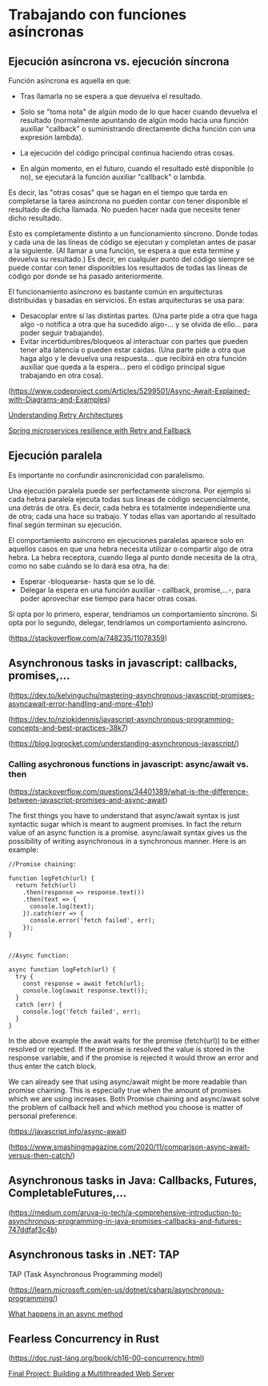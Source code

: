 # Trabajando con funciones asíncronas

## Ejecución asíncrona vs. ejecución síncrona

Función asíncrona es aquella en que:

- Tras llamarla no se espera a que devuelva el resultado. 

- Solo se "toma nota" de algún modo de lo que hacer cuando devuelva el resultado (normalmente apuntando de algún modo hacia una función auxiliar "callback" o suministrando directamente dicha función con una expresión lambda). 

- La ejecución del código principal continua haciendo otras cosas.

- En algún momento, en el futuro, cuando el resultado esté disponible (o no), se ejecutará la función auxiliar "callback" o lambda.

Es decir, las "otras cosas" que se hagan en el tiempo que tarda en completarse la tarea asíncrona no pueden contar con tener disponible el resultado de dicha llamada. No pueden hacer nada que necesite tener dicho resultado.

Esto es completamente distinto a un funcionamiento síncrono. Donde todas y cada una de las líneas de código se ejecutan y completan antes de pasar a la siguiente. (Al llamar a una función, se espera a que esta termine y devuelva su resultado.) Es decir, en cualquier punto del código siempre se puede contar con tener disponibles los resultados de todas las líneas de código por donde se ha pasado anteriormente.

El funcionamiento asíncrono es bastante común en arquitecturas distribuidas y basadas en servicios. En estas arquitecturas se usa para: 
- Desacoplar entre sí las distintas partes. (Una parte pide a otra que haga algo -o notifica a otra que ha sucedido algo-... y se olvida de ello... para poder seguir trabajando). 
- Evitar incertidumbres/bloqueos al interactuar con partes que pueden tener alta latencia o pueden estar caidas. (Una parte pide a otra que haga algo y le devuelva una respuesta... que recibirá en otra función auxiliar que queda a la espera... pero el código principal sigue trabajando en otra cosa).

(https://www.codeproject.com/Articles/5299501/Async-Await-Explained-with-Diagrams-and-Examples)

[Understanding Retry Architectures](https://techholding.co/blog/understanding-message-queues-and-retry-architectures/)

[Spring microservices resilience with Retry and Fallback](https://medium.com/@AlexanderObregon/spring-microservices-resilience-with-retry-and-fallback-mechanisms-8500208fc463)

## Ejecución paralela

Es importante no confundir asincronicidad con paralelismo.

Una ejecución paralela puede ser perfectamente síncrona. Por ejemplo si cada hebra paralela ejecuta todas sus líneas de código secuencialmente, una detrás de otra. Es decir, cada hebra es totalmente independiente una de otra; cada una hace su trabajo. Y todas ellas van aportando al resultado final según terminan su ejecución.

El comportamiento asíncrono en ejecuciones paralelas aparece solo en aquellos casos en que una hebra necesita utilizar o compartir algo de otra hebra. La hebra receptora, cuando llega al punto donde necesita de la otra, como no sabe cuándo se lo dará esa otra, ha de:
- Esperar -bloquearse- hasta que se lo dé. 
- Delegar la espera en una función auxiliar - callback, promise,...-, para poder aprovechar ese tiempo para hacer otras cosas.

Si opta por lo primero, esperar, tendriamos un comportamiento síncrono. Si opta por lo segundo, delegar, tendriamos un comportamiento asíncrono.


(https://stackoverflow.com/a/748235/11078359)


## Asynchronous tasks in javascript: callbacks, promises,...

(https://dev.to/kelvinguchu/mastering-asynchronous-javascript-promises-asyncawait-error-handling-and-more-41ph)

(https://dev.to/nziokidennis/javascript-asynchronous-programming-concepts-and-best-practices-38k7)

(https://blog.logrocket.com/understanding-asynchronous-javascript/)


### Calling asychronous functions in javascript:  async/await vs. then 

(https://stackoverflow.com/questions/34401389/what-is-the-difference-between-javascript-promises-and-async-await)

The first things you have to understand that async/await syntax is just syntactic sugar which is meant to augment promises. In fact the return value of an async function is a promise. async/await syntax gives us the possibility of writing asynchronous in a synchronous manner. Here is an example:

````
//Promise chaining:

function logFetch(url) {
  return fetch(url)
    .then(response => response.text())
    .then(text => {
      console.log(text);
    }).catch(err => {
      console.error('fetch failed', err);
    });
}


//Async function:

async function logFetch(url) {
  try {
    const response = await fetch(url);
    console.log(await response.text());
  }
  catch (err) {
    console.log('fetch failed', err);
  }
}
````

In the above example the await waits for the promise (fetch(url)) to be either resolved or rejected. If the promise is resolved the value is stored in the response variable, and if the promise is rejected it would throw an error and thus enter the catch block.

We can already see that using async/await might be more readable than promise chaining. This is especially true when the amount of promises which we are using increases. Both Promise chaining and async/await solve the problem of callback hell and which method you choose is matter of personal preference.


(https://javascript.info/async-await)

(https://www.smashingmagazine.com/2020/11/comparison-async-await-versus-then-catch/)


## Asynchronous tasks in Java: Callbacks, Futures, CompletableFutures,...

(https://medium.com/aruva-io-tech/a-comprehensive-introduction-to-asynchronous-programming-in-java-promises-callbacks-and-futures-747ddfaf3c4b)

## Asynchronous tasks in .NET: TAP

TAP (Task Asynchronous Programming model)

(https://learn.microsoft.com/en-us/dotnet/csharp/asynchronous-programming/)

[What happens in an async method](https://learn.microsoft.com/en-us/dotnet/csharp/asynchronous-programming/task-asynchronous-programming-model#BKMK_WhatHappensUnderstandinganAsyncMethod)

## Fearless Concurrency in Rust

(https://doc.rust-lang.org/book/ch16-00-concurrency.html)

[Final Project: Building a Multithreaded Web Server](https://doc.rust-lang.org/book/ch20-02-multithreaded.html)